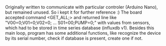 Originally written to communicate with particular controler (Arduino Nano), but remained unused. So i kept it for further reference :)
The board accepted command <GET_ALL;> and returned line like "V00=0;V01=0;V02=0; ... S01=00;PUMP=0;" with values from sensors, which had to be stored in time series database
(influxdb v1). Besides this main loop, program has some additional functions, like recognize the device by its serial number, check if database is present, create one if not. 